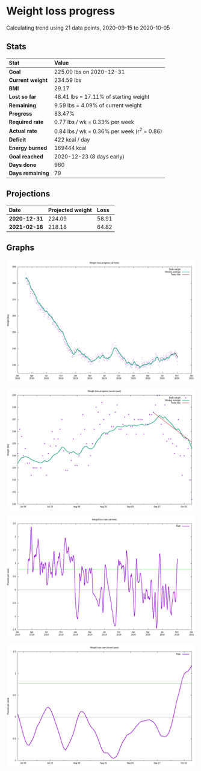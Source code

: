 # Weight loss progress

Calculating trend using 21 data points, 2020-09-15 to 2020-10-05

## Stats

Stat|Value
:-|:-
**Goal**|225.00 lbs on 2020-12-31
**Current weight**|234.59 lbs
**BMI**|29.17
**Lost so far**|48.41 lbs = 17.11% of starting weight
**Remaining**|9.59 lbs =  4.09% of current  weight
**Progress**|83.47%
**Required rate**|0.77 lbs / wk = 0.33% per week
**Actual rate**|0.84 lbs / wk = 0.36% per week  (r<sup>2</sup> = 0.86)
**Deficit**|422 kcal / day
**Energy burned**|169444 kcal
**Goal reached**|2020-12-23 (8 days early)
**Days done**|960
**Days remaining**|79

## Projections

Date|Projected weight|Loss
:-|:-|:-
**2020-12-31**|224.09|58.91
**2021-02-18**|218.18|64.82

## Graphs

![](weight-graph-alltime.png)

![](weight-graph-recent.png)

![](rate-graph-alltime.png)

![](rate-graph-recent.png)
